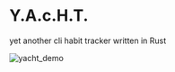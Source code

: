 # Y.A.c.H.T.
yet another cli habit tracker written in Rust



![yacht_demo](https://github.com/tracyspacy/yacht/assets/42025315/b0e902b9-c1c5-4be2-ba1f-58fe763d2e35)
